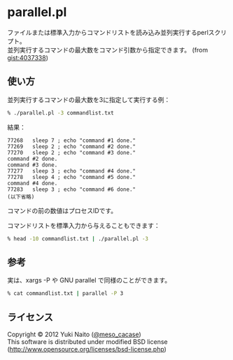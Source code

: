 parallel.pl
======================

ファイルまたは標準入力からコマンドリストを読み込み並列実行するperlスクリプト。  
並列実行するコマンドの最大数をコマンド引数から指定できます。
 (from [gist:4037338](https://gist.github.com/4037338))

使い方
-----

並列実行するコマンドの最大数を3に指定して実行する例：

```bash
% ./parallel.pl -3 commandlist.txt
```

結果：

```
77268	sleep 7 ; echo "command #1 done."
77269	sleep 2 ; echo "command #2 done."
77270	sleep 2 ; echo "command #3 done."
command #2 done.
command #3 done.
77277	sleep 3 ; echo "command #4 done."
77278	sleep 4 ; echo "command #5 done."
command #4 done.
77283	sleep 3 ; echo "command #6 done."
(以下省略)
```

コマンドの前の数値はプロセスIDです。

コマンドリストを標準入力から与えることもできます：

```bash
% head -10 commandlist.txt | ./parallel.pl -3
```

参考
--------

実は、xargs -P や GNU parallel で同様のことができます。

```bash
% cat commandlist.txt | parallel -P 3
```

ライセンス
--------

Copyright &copy; 2012 Yuki Naito
 ([@meso_cacase](http://twitter.com/meso_cacase))  
This software is distributed under modified BSD license
 (http://www.opensource.org/licenses/bsd-license.php)
